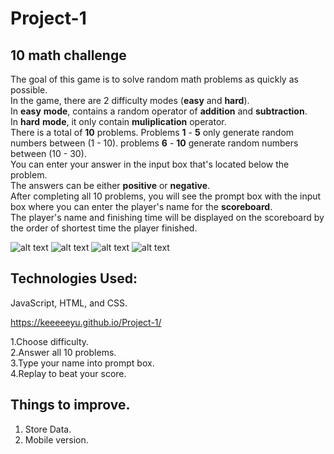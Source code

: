 # Project-1

## 10 math challenge
The goal of this game is to solve random math problems as quickly as possible.  
In the game, there are 2 difficulty modes (**easy** and **hard**).  
In **easy** **mode**, contains a random operator of **addition** and **subtraction**.  
In **hard** **mode**, it only contain **muliplication** operator.  
There is a total of **10** problems. Problems **1** - **5** only generate random numbers between (1 - 10). problems **6** - **10** generate random numbers between (10 - 30).  
You can enter your answer in the input box that's located below the problem.  
The answers can be either **positive** or **negative**.  
After completing all 10 problems, you will see the prompt box with the input box where you can enter the player's name for the **scoreboard**.  
The player's name and finishing time will be displayed on the scoreboard by the order of shortest time the player finished.

![alt text](https://i.imgur.com/Hgp95jt.png)
![alt text](https://i.imgur.com/KY3qlxo.png)
![alt text](https://i.imgur.com/akRtb02.png)
![alt text](https://i.imgur.com/3Nd4bpK.png)

## Technologies Used:  
JavaScript, HTML, and CSS.

https://keeeeeyu.github.io/Project-1/

1.Choose difficulty.  
2.Answer all 10 problems.  
3.Type your name into prompt box.  
4.Replay to beat your score.  

## Things to improve.   
1. Store Data.
2. Mobile version.